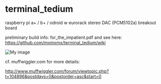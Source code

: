 terminal_tedium
===============


raspberry pi a+ / b+ / odroid w eurorack stereo DAC (PCM5102a) breakout board



preliminary build info: for_the_impatient.pdf
and see here: https://github.com/mxmxmx/terminal_tedium/wiki

![My image](https://farm6.staticflickr.com/5602/15151692744_667437ae88_b.jpg)



cf. muffwiggler.com for more details:

http://www.muffwiggler.com/forum/viewtopic.php?t=104896&postdays=0&postorder=asc&start=0



